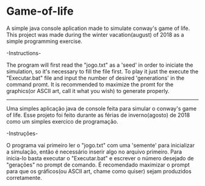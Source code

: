 # Game-of-life
A simple java console aplication made to simulate conway's game of life.
This project was made during the winter vacation(august) of 2018 as a simple programming exercise.

-Instructions-

The program will first read the "jogo.txt" as a 'seed' in order to iniciate the simulation, so it's necessary to fill the file first.
To play it just the execute the "Executar.bat" file and input the number of desired 'generations' in the command promt. It is 
recommended to maximize the promt for the graphics(or ASCII art, call it what you wish) to generate properly.

--------------------------------------------------------------------------------------------------------------------------------------

Uma simples aplicação java de console feita para simular o conway's game of life.
Esse projeto foi feito durante as férias de inverno(agosto) de 2018 como um simples exercico de programação.

-Instruções-

O programa vai primeiro ler o "jogo.txt" com uma 'semente' para inicializar a simulação, então é necessário inserir algo no arquivo primeiro.
Para inicia-lo basta executar o "Executar.bat" e escrever o número desejado de "gerações" no prompt de comando. É recomendado maximizar o prompt para que os gráficos(ou ASCII art, chame como quiser) sejam produzidos corretamente.
